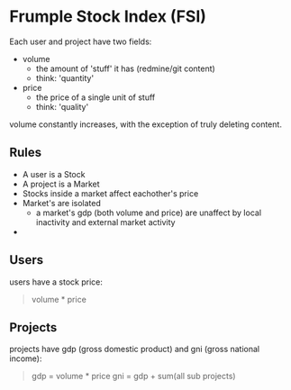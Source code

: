 # Frumple Stock Index (FSI) 

Each user and project have two fields:

* volume
    * the amount of 'stuff' it has (redmine/git content)
    * think: 'quantity'
* price
    * the price of a single unit of stuff
    * think: 'quality'

volume constantly increases, with the exception of truly deleting content.

## Rules

- A user is a Stock
- A project is a Market
- Stocks inside a market affect eachother's price
- Market's are isolated
    - a market's gdp (both volume and price) are unaffect by local inactivity and external market activity
- 

## Users

users have a stock price:
> volume * price

## Projects

projects have gdp (gross domestic product) and gni (gross national income):
> gdp = volume * price
> gni = gdp + sum(all sub projects)

